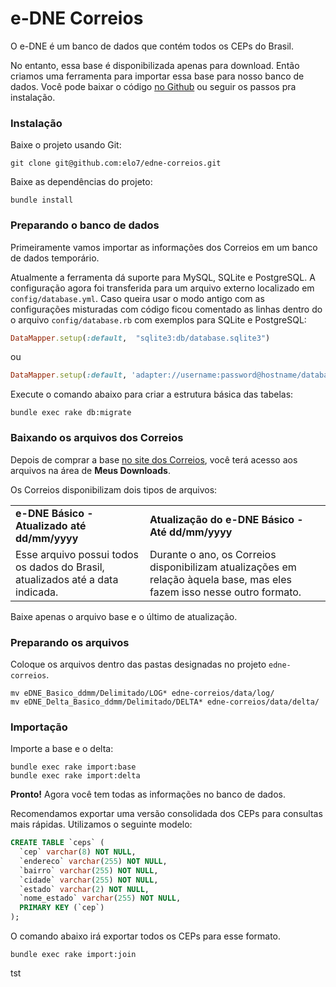 # e-DNE Correios

O e-DNE é um banco de dados que contém todos os CEPs do Brasil.

No entanto, essa base é disponibilizada apenas para download. Então criamos uma ferramenta para importar essa base para nosso banco de dados. Você pode baixar o código [no Github](https://github.com/elo7/edne-correios) ou seguir os passos pra instalação.

### Instalação

Baixe o projeto usando Git:

```shell
git clone git@github.com:elo7/edne-correios.git
```


Baixe as dependências do projeto:

```shell
bundle install
```

### Preparando o banco de dados

Primeiramente vamos importar as informações dos Correios em um banco de dados temporário.

Atualmente a ferramenta dá suporte para MySQL, SQLite e PostgreSQL. A configuração agora foi transferida para um arquivo externo localizado em `config/database.yml`. Caso queira usar o modo antigo com as configurações misturadas com código ficou comentado as linhas dentro do o arquivo `config/database.rb` com exemplos para SQLite e PostgreSQL:

```ruby
DataMapper.setup(:default,  "sqlite3:db/database.sqlite3")
```
ou 

```ruby
DataMapper.setup(:default, 'adapter://username:password@hostname/database')
```

Execute o comando abaixo para criar a estrutura básica das tabelas:

```shell
bundle exec rake db:migrate
```

### Baixando os arquivos dos Correios

Depois de comprar a base [no site dos Correios](http://shopping.correios.com.br/wbm/shopping/script/default.aspx), você terá acesso aos arquivos na área de **Meus Downloads**. 

Os Correios disponibilizam dois tipos de arquivos:

<table>
  <tr>
    <td><strong>e-DNE Básico - Atualizado até dd/mm/yyyy</strong></td>
    <td><strong>Atualização do e-DNE Básico - Até dd/mm/yyyy</strong></td>
  </tr>
  <tr>
    <td>Esse arquivo possui todos os dados do Brasil, atualizados até a data indicada.</td>
    <td>Durante o ano, os Correios disponibilizam atualizações em relação àquela base, mas eles fazem isso nesse outro formato.</td>
    </tr>
</table>

Baixe apenas o arquivo base e o último de atualização.

### Preparando os arquivos

Coloque os arquivos dentro das pastas designadas no projeto `edne-correios`.

```shell
mv eDNE_Basico_ddmm/Delimitado/LOG* edne-correios/data/log/
mv eDNE_Delta_Basico_ddmm/Delimitado/DELTA* edne-correios/data/delta/
```

### Importação

Importe a base e o delta:
```shell
bundle exec rake import:base
bundle exec rake import:delta
```

**Pronto!** Agora você tem todas as informações no banco de dados. 

Recomendamos exportar uma versão consolidada dos CEPs para consultas mais rápidas. Utilizamos o seguinte modelo:
```sql
CREATE TABLE `ceps` (
  `cep` varchar(8) NOT NULL,
  `endereco` varchar(255) NOT NULL,
  `bairro` varchar(255) NOT NULL,
  `cidade` varchar(255) NOT NULL,
  `estado` varchar(2) NOT NULL,
  `nome_estado` varchar(255) NOT NULL,
  PRIMARY KEY (`cep`)
);
```
O comando abaixo irá exportar todos os CEPs para esse formato.
```shell
bundle exec rake import:join
```


tst